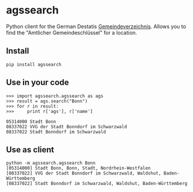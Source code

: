 agssearch
=========

Python client for the German Destatis [Gemeindeverzeichnis](https://www.destatis.de/gv/). Allows you to find the "Amtlicher Gemeindeschlüssel" for a location.

## Install

    pip install agssearch


## Use in your code

    >>> import agssearch.agssearch as ags
    >>> result = ags.search("Bonn")
    >>> for r in result:
    >>>     print r['ags'], r['name']

    05314000 Stadt Bonn
    08337022 VVG der Stadt Bonndorf im Schwarzwald
    08337022 Stadt Bonndorf im Schwarzwald

## Use as client

    python -m agssearch.agssearch Bonn
    [05314000] Stadt Bonn, Bonn, Stadt, Nordrhein-Westfalen
    [08337022] VVG der Stadt Bonndorf im Schwarzwald, Waldshut, Baden-Württemberg
    [08337022] Stadt Bonndorf im Schwarzwald, Waldshut, Baden-Württemberg
